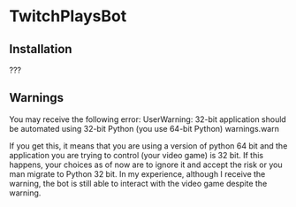 # TwitchPlaysBot

## Installation

???

## Warnings

You may receive the following error:
UserWarning: 32-bit application should be automated using 32-bit Python (you use 64-bit Python) warnings.warn

If you get this, it means that you are using a version of python 64 bit and the application you are trying to control (your video game) is 32 bit. If this happens, your choices as of now are to ignore it and accept the risk or you man migrate to Python 32 bit. In my experience, although I receive the warning, the bot is still able to interact with the video game despite the warning.

